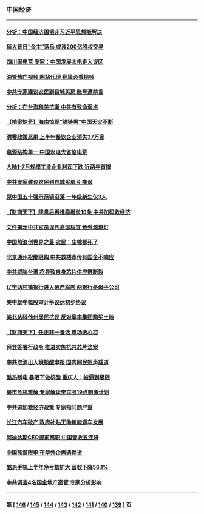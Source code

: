 ### 中国经济
---
#### [分析：中国经济困境非习近平思想能解决](../../pages/ncid283/n13809357.md?08290445) 
#### [恒大昔日“金主”落马 或涉200亿股权交易](../../pages/ncid283/n13812044.md?08290445) 
#### [四川闹电荒 专家：中国发展水电走入误区](../../pages/ncid283/n13810968.md?08290445) 
#### [油管热门视频 网站代理 翻墙必看视频](http://209.222.30.114:81/youtube.html?08290445)
#### [中共专家建议农民到县城买房 账号遭禁言](../../pages/ncid283/n13811665.md?08290445) 
#### [分析：在台海和美抗衡 中共有致命弱点](../../pages/ncid283/n13807798.md?08290445) 
#### [【拍案惊奇】海南惊现“铁链男”中国天灾不断](../../pages/ncid283/n13810847.md?08290445) 
#### [清零政策恶果 上半年餐饮企业消失37万家](../../pages/ncid283/n13811634.md?08290445) 
#### [电源结构单一 中国水电大省陷电荒](../../pages/ncid283/n13811628.md?08290445) 
#### [大陆1-7月规模工业企业利润下跌 近两年首降](../../pages/ncid283/n13810736.md?08290445) 
#### [中共专家建议农民到县城买房 引嘲讽](../../pages/ncid283/n13811424.md?08290445) 
#### [原中国五十强示范镇没落 一年级新生仅3人](../../pages/ncid283/n13811331.md?08290445) 
#### [【财商天下】降息后再推稳增长19条 中共加码救经济](../../pages/ncid283/n13810937.md?08290445) 
#### [文件揭示中共官员误判高温程度 致外滩熄灯](../../pages/ncid283/n13810978.md?08290445) 
#### [中国热浪创世界之最 农民：庄稼都死了](../../pages/ncid283/n13810967.md?08290445) 
#### [北京通州松绑限购 中共救楼市传有国企不响应](../../pages/ncid283/n13810637.md?08290445) 
#### [中共威胁台湾 将导致自身芯片供应链断裂](../../pages/ncid283/n13810928.md?08290445) 
#### [辽宁两村镇银行进入破产程序 两银行是母子公司](../../pages/ncid283/n13810761.md?08290445) 
#### [美中就中概股审计争议达初步协议](../../pages/ncid283/n13810874.md?08290445) 
#### [美北达科他州居民抗议 反对阜丰集团购买土地](../../pages/ncid283/n13810771.md?08290445) 
#### [【财商天下】任正非一番话 市场透心凉](../../pages/ncid283/n13810102.md?08290445) 
#### [拜登签署行政令 推进实施抗共芯片法案](../../pages/ncid283/n13810148.md?08290445) 
#### [中共取消出入境核酸申报 国内网民怨声载道](../../pages/ncid283/n13810120.md?08290445) 
#### [酷热断电 暴晒下做核酸 重庆人：被逼到极限](../../pages/ncid283/n13810046.md?08290445) 
#### [房市危机难解 专家解读李克强19点刺激计划](../../pages/ncid283/n13809893.md?08290445) 
#### [中共追加救经济政策 专家指问题严重](../../pages/ncid283/n13809833.md?08290445) 
#### [长江汽车破产 政府补贴无助新能源车发展](../../pages/ncid283/n13809649.md?08290445) 
#### [阿迪达斯CEO提前离职 中国营收五连降](../../pages/ncid283/n13809498.md?08290445) 
#### [中国高温限电 在华外企再遇挫折](../../pages/ncid283/n13809436.md?08290445) 
#### [酷派手机上半年净亏损扩大 营收下降56.1%](../../pages/ncid283/n13809363.md?08290445) 
#### [中共调查4名国企地产高管 专家分析影响](../../pages/ncid283/n13809372.md?08290445) 

---
#### 第 [ [146](./146.md?08290445) / [145](./145.md?08290445) / [144](./144.md?08290445) / [143](./143.md?08290445) / [142](./142.md?08290445) / [141](./141.md?08290445) / [140](./140.md?08290445) / [139](./139.md?08290445) ] 页
